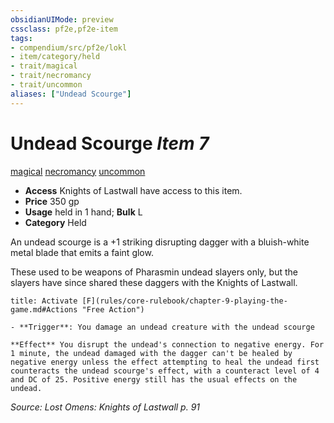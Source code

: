 ```yaml
---
obsidianUIMode: preview
cssclass: pf2e,pf2e-item
tags:
- compendium/src/pf2e/lokl
- item/category/held
- trait/magical
- trait/necromancy
- trait/uncommon
aliases: ["Undead Scourge"]
---
```

# Undead Scourge *Item 7*  
[magical](rules/traits/magical.md "Magical Item Trait")  [necromancy](rules/traits/necromancy.md "Necromancy School Trait")  [uncommon](rules/traits/uncommon.md "Uncommon Rarity Trait")  

- **Access** Knights of Lastwall have access to this item.
- **Price** 350 gp
- **Usage** held in 1 hand; **Bulk** L
- **Category** Held

An undead scourge is a +1 striking disrupting dagger with a bluish-white metal blade that emits a faint glow.

These used to be weapons of Pharasmin undead slayers only, but the slayers have since shared these daggers with the Knights of Lastwall.

```ad-embed-ability
title: Activate [F](rules/core-rulebook/chapter-9-playing-the-game.md#Actions "Free Action")

- **Trigger**: You damage an undead creature with the undead scourge

**Effect** You disrupt the undead's connection to negative energy. For 1 minute, the undead damaged with the dagger can't be healed by negative energy unless the effect attempting to heal the undead first counteracts the undead scourge's effect, with a counteract level of 4 and DC of 25. Positive energy still has the usual effects on the undead.
```

*Source: Lost Omens: Knights of Lastwall p. 91*